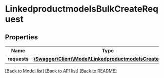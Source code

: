 # LinkedproductmodelsBulkCreateRequest

## Properties
Name | Type | Description | Notes
------------ | ------------- | ------------- | -------------
**requests** | [**\Swagger\Client\Model\LinkedproductmodelsCreateRequest[]**](LinkedproductmodelsCreateRequest.md) |  | [optional] 

[[Back to Model list]](../README.md#documentation-for-models) [[Back to API list]](../README.md#documentation-for-api-endpoints) [[Back to README]](../README.md)


